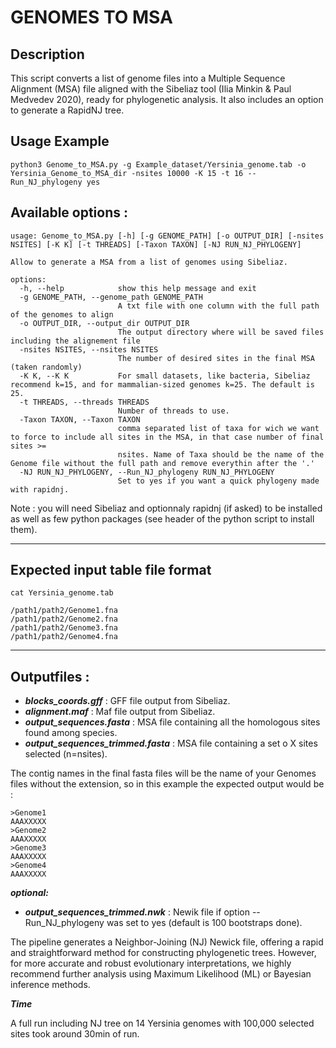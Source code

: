 # GENOMES TO MSA 

## Description

This script converts a list of genome files into a Multiple Sequence Alignment (MSA) file aligned with the Sibeliaz tool (Ilia Minkin & Paul Medvedev 2020), ready for phylogenetic analysis. It also includes an option to generate a RapidNJ tree.

## Usage Example

```
python3 Genome_to_MSA.py -g Example_dataset/Yersinia_genome.tab -o Yersinia_Genome_to_MSA_dir -nsites 10000 -K 15 -t 16 --Run_NJ_phylogeny yes
```


## Available options :
```
usage: Genome_to_MSA.py [-h] [-g GENOME_PATH] [-o OUTPUT_DIR] [-nsites NSITES] [-K K] [-t THREADS] [-Taxon TAXON] [-NJ RUN_NJ_PHYLOGENY]

Allow to generate a MSA from a list of genomes using Sibeliaz.

options:
  -h, --help            show this help message and exit
  -g GENOME_PATH, --genome_path GENOME_PATH
                        A txt file with one column with the full path of the genomes to align
  -o OUTPUT_DIR, --output_dir OUTPUT_DIR
                        The output directory where will be saved files including the alignement file
  -nsites NSITES, --nsites NSITES
                        The number of desired sites in the final MSA (taken randomly)
  -K K, --K K           For small datasets, like bacteria, Sibeliaz recommend k=15, and for mammalian-sized genomes k=25. The default is 25.
  -t THREADS, --threads THREADS
                        Number of threads to use.
  -Taxon TAXON, --Taxon TAXON
                        comma separated list of taxa for wich we want to force to include all sites in the MSA, in that case number of final sites >=
                        nsites. Name of Taxa should be the name of the Genome file without the full path and remove everythin after the '.'
  -NJ RUN_NJ_PHYLOGENY, --Run_NJ_phylogeny RUN_NJ_PHYLOGENY
                        Set to yes if you want a quick phylogeny made with rapidnj.
```

Note : you will need Sibeliaz and optionnaly rapidnj (if asked) to be installed as well as few python packages (see header of the python script to install them).

______________

## Expected input table file format 
```
cat Yersinia_genome.tab

/path1/path2/Genome1.fna
/path1/path2/Genome2.fna
/path1/path2/Genome3.fna
/path1/path2/Genome4.fna
```
______________

## Outputfiles :

- ***blocks_coords.gff*** :  GFF file output from Sibeliaz.
- ***alignment.maf*** : Maf file output from Sibeliaz.
- ***output_sequences.fasta*** : MSA file containing all the homologous sites found among species.
- ***output_sequences_trimmed.fasta*** : MSA file containing a set o X sites selected (n=nsites).

The contig names in the final fasta files will be the name of your Genomes files without the extension, so in this example the expected output would be : 

```
>Genome1
AAAXXXXX
>Genome2
AAAXXXXX
>Genome3
AAAXXXXX
>Genome4
AAAXXXXX
```

***optional:***

- ***output_sequences_trimmed.nwk*** : Newik file if option --Run_NJ_phylogeny was set to yes (default is 100 bootstraps done).

The pipeline generates a Neighbor-Joining (NJ) Newick file, offering a rapid and straightforward method for constructing phylogenetic trees. However, for more accurate and robust evolutionary interpretations, we highly recommend further analysis using Maximum Likelihood (ML) or Bayesian inference methods.


***Time***

A full run including NJ tree on 14 Yersinia genomes with 100,000 selected sites took around 30min of run. 






